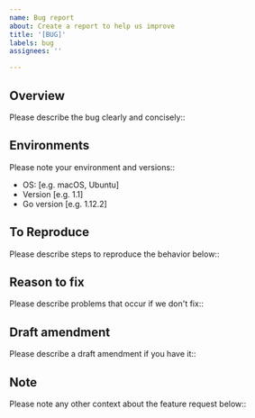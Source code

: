 ```yaml
---
name: Bug report
about: Create a report to help us improve
title: '[BUG]'
labels: bug
assignees: ''

---
```


## Overview

Please describe the bug clearly and concisely::

## Environments

Please note your environment and versions::

- OS: [e.g. macOS, Ubuntu]
- Version [e.g. 1.1]
- Go version [e.g. 1.12.2]

## To Reproduce

Please describe steps to reproduce the behavior below::

## Reason to fix

Please describe problems that occur if we don't fix::

## Draft amendment

Please describe a draft amendment if you have it::

## Note

Please note any other context about the feature request below::
